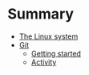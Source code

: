 # Summary

- [The Linux system](./linux/linux.md)
- [Git](./git/fundamental.md)
    - [Getting started](./git/getting-started.md)
    - [Activity](./git/activity1.md)